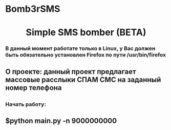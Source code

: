 # Bomb3rSMS

<h1 align="center"> Simple SMS bomber (BETA) </h1>
<h3> В данный момент работате только в Linux, у Вас должен быть обязательно установлен Firefox по пути /usr/bin/firefox </h3>
<h2> О проекте: данный проект предлагает массовые расслыки СПАМ СМС на заданный номер телефона <h2>
<h3> Начать работу: </h3>
<h2> $python main.py -n 9000000000 </h2>
